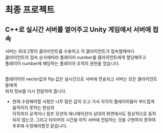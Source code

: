 # 최종 프로젝트

## C++로 실시간 서버를 열어주고 Unity 게임에서 서버에 접속

서버는 최대 2명의 클라이언트를 수용하고 각 클라이언트가 접속할때마다 <br>
클라이언트의 접속 순서에따라 플레이어 number를 클라이언트에게 할당해주고 <br>
플레이어 number에 해당하는 플레이어 조작의 권한을 얻습니다. <br>
<br>

플레이어의 vector값과 flip 값은 실시간으로 서버에 전송되고 서버는 모든 클라이언트 들에게 <br>
위치 정보를 다시 전달하여 줍니다. <br>

+ 현재 수정해야할 사항은 너무 많은 값이 오고 가서 각각의 플레이어들이 부드럽게 움직이지 못하는 현상과 <br>
아직까지 공격이나 점프 모션의 애니메이션이 상대의 화면에서도 정상적으로 동작되지 않는것. 그리고 타이머의 시간을 아직 서버에 전달하는 것을 구현하지 못하여 추후에 수정해야할것 같습니다.




